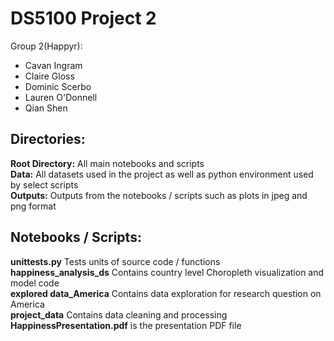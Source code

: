 # DS5100 Project 2

Group 2(Happyr):
- Cavan Ingram
- Claire Gloss
- Dominic Scerbo
- Lauren O'Donnell
- Qian Shen

## Directories:
**Root Directory:** All main notebooks and scripts
<br />
**Data:** All datasets used in the project as well as python environment used by select scripts
<br />
**Outputs:** Outputs from the notebooks / scripts such as plots in jpeg and png format

## Notebooks / Scripts:
**unittests.py** Tests units of source code / functions
<br />
**happiness_analysis_ds** Contains country level Choropleth visualization and model code
<br />
**explored data_America** Contains data exploration for research question on America 
<br />
**project_data** Contains data cleaning and processing 
<br />
**HappinessPresentation.pdf** is the presentation PDF file 
